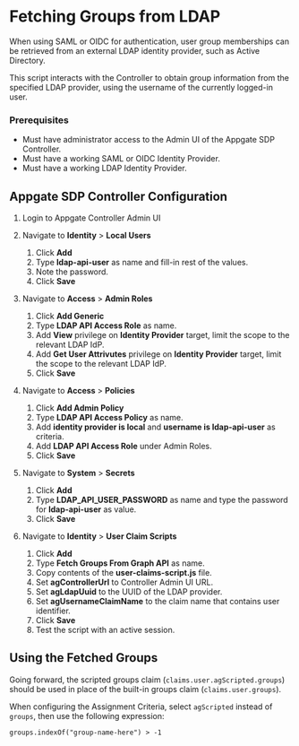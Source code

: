 # Fetching Groups from LDAP

When using SAML or OIDC for authentication, user group memberships can be retrieved from an external LDAP identity provider, such as Active Directory.

This script interacts with the Controller to obtain group information from the specified LDAP provider, using the username of the currently logged-in user.

### Prerequisites

* Must have administrator access to the Admin UI of the Appgate SDP Controller.
* Must have a working SAML or OIDC Identity Provider.
* Must have a working LDAP Identity Provider.

## Appgate SDP Controller Configuration

1. Login to Appgate Controller Admin UI

1. Navigate to **Identity** > **Local Users**
    1. Click **Add**
    1. Type **ldap-api-user** as name and fill-in rest of the values.
    1. Note the password.
    1. Click **Save**

1. Navigate to **Access** > **Admin Roles**
    1. Click **Add Generic**
    1. Type **LDAP API Access Role** as name.
    1. Add **View** privilege on **Identity Provider** target, limit the scope to the relevant LDAP IdP.
    1. Add **Get User Attrivutes** privilege on **Identity Provider** target, limit the scope to the relevant LDAP IdP.
    1. Click **Save**

1. Navigate to **Access** > **Policies**
    1. Click **Add Admin Policy**
    1. Type **LDAP API Access Policy** as name.
    1. Add **identity provider is local** and **username is ldap-api-user** as criteria.
    1. Add **LDAP API Access Role** under Admin Roles.
    1. Click **Save**

1. Navigate to **System** > **Secrets**
    1. Click **Add**
    1. Type **LDAP_API_USER_PASSWORD** as name and type the password for **ldap-api-user** as value.
    1. Click **Save**

1. Navigate to **Identity** > **User Claim Scripts**
    1. Click **Add**
    1. Type **Fetch Groups From Graph API** as name.
    1. Copy contents of the **user-claims-script.js** file.
    1. Set **agControllerUrl** to Controller Admin UI URL.
    1. Set **agLdapUuid** to the UUID of the LDAP provider.
    1. Set **agUsernameClaimName** to the claim name that contains user identifier.
    1. Click **Save**
    1. Test the script with an active session.

## Using the Fetched Groups

Going forward, the scripted groups claim (`claims.user.agScripted.groups`) should be used in place of the built-in groups claim (`claims.user.groups`).

When configuring the Assignment Criteria, select `agScripted` instead of `groups`, then use the following expression:

`groups.indexOf("group-name-here") > -1`

